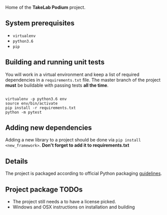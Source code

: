 Home of the **TakeLab Podium** project. 

## System prerequisites

- ```virtualenv```
- ```python3.6```
- ```pip```

## Building and running unit tests

You will work in a virtual environment and keep a list of required
dependencies in a ```requirements.txt``` file. The master branch of the 
project **must** be buildable with passing tests **all the time**. 

```

virtualenv -p python3.6 env
source env/bin/activate
pip install -r requirements.txt
python -m pytest

```

## Adding new dependencies

Adding a new library to a project should be done via ```pip install
<new_framework>```. **Don't forget to add it to requirements.txt** 

## Details

The project is packaged according to official Python packaging
[guidelines](https://packaging.python.org/tutorials/packaging-projects/).

## Project package TODOs

- The project still needs a to have a license picked. 
- Windows and OSX instructions on installation and building
